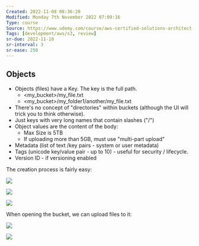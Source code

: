 ```yaml
---
Created: 2022-11-08 08:36:20
Modified: Monday 7th November 2022 07:09:16
Type: course
Source: https://www.udemy.com/course/aws-certified-solutions-architect-associate-saa-c01/?xref=E0Aed11STH4LPUQvCz0GJFABTmM=
Tags: [development/aws/s3, review]
sr-due: 2022-11-10
sr-interval: 3
sr-ease: 250
---
```


## Objects

- Objects (files) have a Key. The key is the full path.
    - <my_bucket>/my_file.txt
    - <my_bucket>/my_folder1/another/my_file.txt
- There's no concept of "directories" within buckets (although the UI will trick you to think otherwise).
- Just keys with very long names that contain slashes ("/")
- Object values are the content of the body:
    - Max Size is 5TB
    - If uploading more than 5GB, must use "multi-part upload"
- Metadata (list of text /key pairs - system or user metadata)
- Tags (unicode key/value pair - up to 10) - useful for security / lifecycle.
- Version ID - if versioning enabled

The creation process is fairly easy:

![](2019-12-30-11-42-53.png)

![](2019-12-30-11-43-40.png)

![](2019-12-30-11-44-07.png)

When opening the bucket, we can upload files to it: 

![](2019-12-30-11-45-13.png)

![](2019-12-30-11-46-52.png)